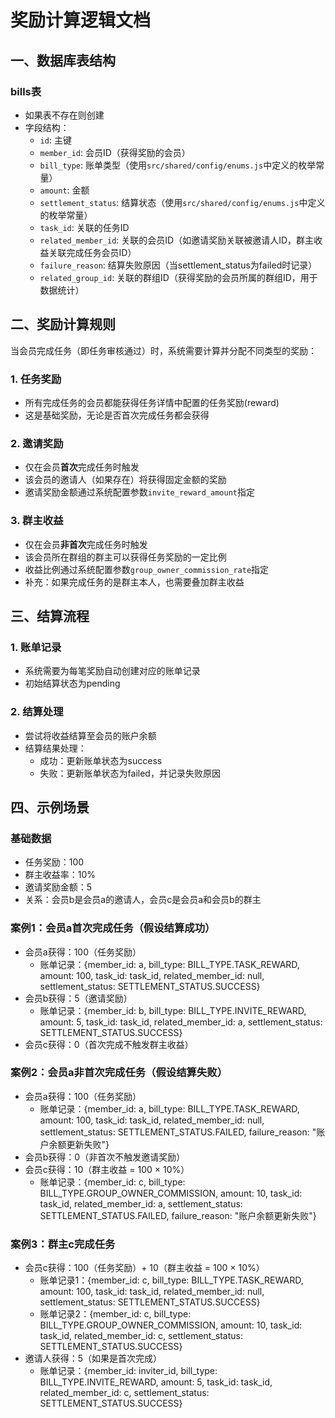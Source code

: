 <!--
 * @Author: diaochan
 * @Date: 2025-03-24 19:12:36
 * @LastEditors: diaochan
 * @LastEditTime: 2025-03-25 22:05:15
 * @Description: 
-->
# 奖励计算逻辑文档

## 一、数据库表结构

### bills表
- 如果表不存在则创建
- 字段结构：
  - `id`: 主键
  - `member_id`: 会员ID（获得奖励的会员）
  - `bill_type`: 账单类型（使用`src/shared/config/enums.js`中定义的枚举常量）
  - `amount`: 金额
  - `settlement_status`: 结算状态（使用`src/shared/config/enums.js`中定义的枚举常量）
  - `task_id`: 关联的任务ID
  - `related_member_id`: 关联的会员ID（如邀请奖励关联被邀请人ID，群主收益关联完成任务会员ID）
  - `failure_reason`: 结算失败原因（当settlement_status为failed时记录）
  - `related_group_id`: 关联的群组ID（获得奖励的会员所属的群组ID，用于数据统计）

## 二、奖励计算规则

当会员完成任务（即任务审核通过）时，系统需要计算并分配不同类型的奖励：

### 1. 任务奖励
- 所有完成任务的会员都能获得任务详情中配置的任务奖励(reward)
- 这是基础奖励，无论是否首次完成任务都会获得

### 2. 邀请奖励
- 仅在会员**首次**完成任务时触发
- 该会员的邀请人（如果存在）将获得固定金额的奖励
- 邀请奖励金额通过系统配置参数`invite_reward_amount`指定

### 3. 群主收益
- 仅在会员**非首次**完成任务时触发
- 该会员所在群组的群主可以获得任务奖励的一定比例
- 收益比例通过系统配置参数`group_owner_commission_rate`指定
- 补充：如果完成任务的是群主本人，也需要叠加群主收益

## 三、结算流程

### 1. 账单记录
- 系统需要为每笔奖励自动创建对应的账单记录
- 初始结算状态为pending

### 2. 结算处理
- 尝试将收益结算至会员的账户余额
- 结算结果处理：
  - 成功：更新账单状态为success
  - 失败：更新账单状态为failed，并记录失败原因

## 四、示例场景

### 基础数据
- 任务奖励：100
- 群主收益率：10%
- 邀请奖励金额：5
- 关系：会员b是会员a的邀请人，会员c是会员a和会员b的群主

### 案例1：会员a首次完成任务（假设结算成功）
- 会员a获得：100（任务奖励）
  - 账单记录：{member_id: a, bill_type: BILL_TYPE.TASK_REWARD, amount: 100, task_id: task_id, related_member_id: null, settlement_status: SETTLEMENT_STATUS.SUCCESS}
- 会员b获得：5（邀请奖励）
  - 账单记录：{member_id: b, bill_type: BILL_TYPE.INVITE_REWARD, amount: 5, task_id: task_id, related_member_id: a, settlement_status: SETTLEMENT_STATUS.SUCCESS}
- 会员c获得：0（首次完成不触发群主收益）

### 案例2：会员a非首次完成任务（假设结算失败）
- 会员a获得：100（任务奖励）
  - 账单记录：{member_id: a, bill_type: BILL_TYPE.TASK_REWARD, amount: 100, task_id: task_id, related_member_id: null, settlement_status: SETTLEMENT_STATUS.FAILED, failure_reason: "账户余额更新失败"}
- 会员b获得：0（非首次不触发邀请奖励）
- 会员c获得：10（群主收益 = 100 × 10%）
  - 账单记录：{member_id: c, bill_type: BILL_TYPE.GROUP_OWNER_COMMISSION, amount: 10, task_id: task_id, related_member_id: a, settlement_status: SETTLEMENT_STATUS.FAILED, failure_reason: "账户余额更新失败"}

### 案例3：群主c完成任务
- 会员c获得：100（任务奖励）+ 10（群主收益 = 100 × 10%）
  - 账单记录1：{member_id: c, bill_type: BILL_TYPE.TASK_REWARD, amount: 100, task_id: task_id, related_member_id: null, settlement_status: SETTLEMENT_STATUS.SUCCESS}
  - 账单记录2：{member_id: c, bill_type: BILL_TYPE.GROUP_OWNER_COMMISSION, amount: 10, task_id: task_id, related_member_id: c, settlement_status: SETTLEMENT_STATUS.SUCCESS}
- 邀请人获得：5（如果是首次完成）
  - 账单记录：{member_id: inviter_id, bill_type: BILL_TYPE.INVITE_REWARD, amount: 5, task_id: task_id, related_member_id: c, settlement_status: SETTLEMENT_STATUS.SUCCESS} 